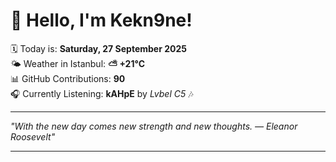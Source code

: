 # 👋 Hello, I'm Kekn9ne!

🗓️ Today is: **Saturday, 27 September 2025**  
🌤️ Weather in Istanbul: **⛅️  +21°C**  
📊 GitHub Contributions: **90**  
🎧 Currently Listening: **kAHpE** by *Lvbel C5* 🎶

---

_"With the new day comes new strength and new thoughts. — *Eleanor Roosevelt*"_

---
